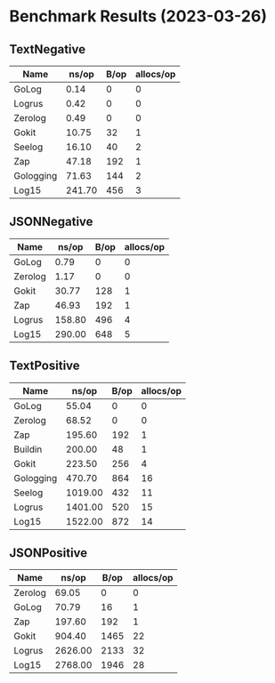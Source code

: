 # Benchmark Results (2023-03-26)
 ## TextNegative
| Name | ns/op | B/op | allocs/op |
| --------- | --------- | --------- | --------- |
| GoLog | 0.14 | 0 | 0 |
| Logrus | 0.42 | 0 | 0 |
| Zerolog | 0.49 | 0 | 0 |
| Gokit | 10.75 | 32 | 1 |
| Seelog | 16.10 | 40 | 2 |
| Zap | 47.18 | 192 | 1 |
| Gologging | 71.63 | 144 | 2 |
| Log15 | 241.70 | 456 | 3 |

## JSONNegative
| Name | ns/op | B/op | allocs/op |
| --------- | --------- | --------- | --------- |
| GoLog | 0.79 | 0 | 0 |
| Zerolog | 1.17 | 0 | 0 |
| Gokit | 30.77 | 128 | 1 |
| Zap | 46.93 | 192 | 1 |
| Logrus | 158.80 | 496 | 4 |
| Log15 | 290.00 | 648 | 5 |

## TextPositive
| Name | ns/op | B/op | allocs/op |
| --------- | --------- | --------- | --------- |
| GoLog | 55.04 | 0 | 0 |
| Zerolog | 68.52 | 0 | 0 |
| Zap | 195.60 | 192 | 1 |
| Buildin | 200.00 | 48 | 1 |
| Gokit | 223.50 | 256 | 4 |
| Gologging | 470.70 | 864 | 16 |
| Seelog | 1019.00 | 432 | 11 |
| Logrus | 1401.00 | 520 | 15 |
| Log15 | 1522.00 | 872 | 14 |

## JSONPositive
| Name | ns/op | B/op | allocs/op |
| --------- | --------- | --------- | --------- |
| Zerolog | 69.05 | 0 | 0 |
| GoLog | 70.79 | 16 | 1 |
| Zap | 197.60 | 192 | 1 |
| Gokit | 904.40 | 1465 | 22 |
| Logrus | 2626.00 | 2133 | 32 |
| Log15 | 2768.00 | 1946 | 28 |

